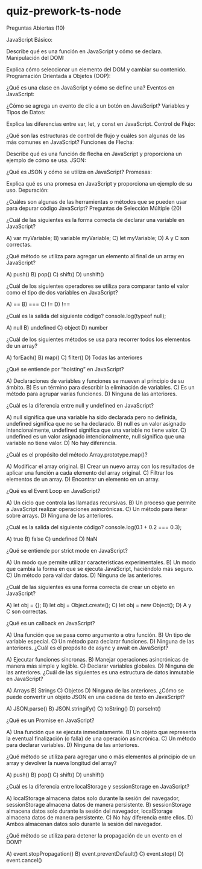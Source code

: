 # quiz-prework-ts-node

Preguntas Abiertas (10)

JavaScript Básico:

Describe qué es una función en JavaScript y cómo se declara.
Manipulación del DOM:

Explica cómo seleccionar un elemento del DOM y cambiar su contenido.
Programación Orientada a Objetos (OOP):

¿Qué es una clase en JavaScript y cómo se define una?
Eventos en JavaScript:

¿Cómo se agrega un evento de clic a un botón en JavaScript?
Variables y Tipos de Datos:

Explica las diferencias entre var, let, y const en JavaScript.
Control de Flujo:

¿Qué son las estructuras de control de flujo y cuáles son algunas de las más comunes en JavaScript?
Funciones de Flecha:

Describe qué es una función de flecha en JavaScript y proporciona un ejemplo de cómo se usa.
JSON:

¿Qué es JSON y cómo se utiliza en JavaScript?
Promesas:

Explica qué es una promesa en JavaScript y proporciona un ejemplo de su uso.
Depuración:

¿Cuáles son algunas de las herramientas o métodos que se pueden usar para depurar código JavaScript?
Preguntas de Selección Múltiple (20)

¿Cuál de las siguientes es la forma correcta de declarar una variable en JavaScript?

A) var myVariable;
B) variable myVariable;
C) let myVariable;
D) A y C son correctas.

¿Qué método se utiliza para agregar un elemento al final de un array en JavaScript?

A) push()
B) pop()
C) shift()
D) unshift()

¿Cuál de los siguientes operadores se utiliza para comparar tanto el valor como el tipo de dos variables en JavaScript?

A) ==
B) ===
C) !=
D) !==

¿Cuál es la salida del siguiente código?
console.log(typeof null);

A) null
B) undefined
C) object
D) number

¿Cuál de los siguientes métodos se usa para recorrer todos los elementos de un array?

A) forEach()
B) map()
C) filter()
D) Todas las anteriores

¿Qué se entiende por “hoisting” en JavaScript?

A) Declaraciones de variables y funciones se mueven al principio de su ámbito.
B) Es un término para describir la eliminación de variables.
C) Es un método para agrupar varias funciones.
D) Ninguna de las anteriores.

¿Cuál es la diferencia entre null y undefined en JavaScript?

A) null significa que una variable ha sido declarada pero no definida, undefined significa que no se ha declarado.
B) null es un valor asignado intencionalmente, undefined significa que una variable no tiene valor.
C) undefined es un valor asignado intencionalmente, null significa que una variable no tiene valor.
D) No hay diferencia.

¿Cuál es el propósito del método Array.prototype.map()?

A) Modificar el array original.
B) Crear un nuevo array con los resultados de aplicar una función a cada elemento del array original.
C) Filtrar los elementos de un array.
D) Encontrar un elemento en un array.

¿Qué es el Event Loop en JavaScript?

A) Un ciclo que controla las llamadas recursivas.
B) Un proceso que permite a JavaScript realizar operaciones asincrónicas.
C) Un método para iterar sobre arrays.
D) Ninguna de las anteriores.

¿Cuál es la salida del siguiente código?
console.log(0.1 + 0.2 === 0.3);

A) true
B) false
C) undefined
D) NaN

¿Qué se entiende por strict mode en JavaScript?

A) Un modo que permite utilizar características experimentales.
B) Un modo que cambia la forma en que se ejecuta JavaScript, haciéndolo más seguro.
C) Un método para validar datos.
D) Ninguna de las anteriores.

¿Cuál de las siguientes es una forma correcta de crear un objeto en JavaScript?

A) let obj = {};
B) let obj = Object.create();
C) let obj = new Object();
D) A y C son correctas.

¿Qué es un callback en JavaScript?

A) Una función que se pasa como argumento a otra función.
B) Un tipo de variable especial.
C) Un método para declarar funciones.
D) Ninguna de las anteriores.
¿Cuál es el propósito de async y await en JavaScript?

A) Ejecutar funciones síncronas.
B) Manejar operaciones asincrónicas de manera más simple y legible.
C) Declarar variables globales.
D) Ninguna de las anteriores.
¿Cuál de las siguientes es una estructura de datos inmutable en JavaScript?

A) Arrays
B) Strings
C) Objetos
D) Ninguna de las anteriores.
¿Cómo se puede convertir un objeto JSON en una cadena de texto en JavaScript?

A) JSON.parse()
B) JSON.stringify()
C) toString()
D) parseInt()

¿Qué es un Promise en JavaScript?

A) Una función que se ejecuta inmediatamente.
B) Un objeto que representa la eventual finalización (o falla) de una operación asincrónica.
C) Un método para declarar variables.
D) Ninguna de las anteriores.

¿Qué método se utiliza para agregar uno o más elementos al principio de un array y devolver la nueva longitud del array?

A) push()
B) pop()
C) shift()
D) unshift()

¿Cuál es la diferencia entre localStorage y sessionStorage en JavaScript?

A) localStorage almacena datos solo durante la sesión del navegador, sessionStorage almacena datos de manera persistente.
B) sessionStorage almacena datos solo durante la sesión del navegador, localStorage almacena datos de manera persistente.
C) No hay diferencia entre ellos.
D) Ambos almacenan datos solo durante la sesión del navegador.

¿Qué método se utiliza para detener la propagación de un evento en el DOM?

A) event.stopPropagation()
B) event.preventDefault()
C) event.stop()
D) event.cancel()
